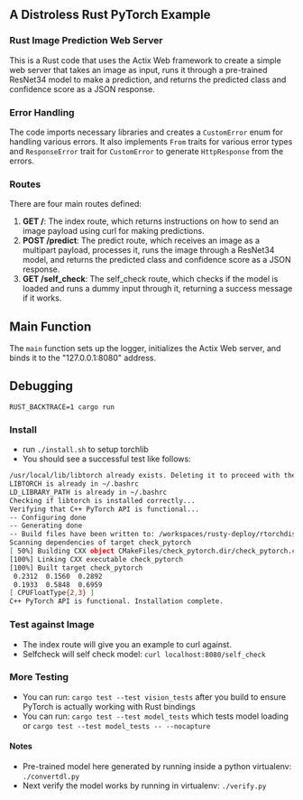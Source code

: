 ## A Distroless Rust PyTorch Example

### Rust Image Prediction Web Server

This is a Rust code that uses the Actix Web framework to create a simple web server that takes an image as input, runs it through a pre-trained ResNet34 model to make a prediction, and returns the predicted class and confidence score as a JSON response.

### Error Handling

The code imports necessary libraries and creates a `CustomError` enum for handling various errors. It also implements `From` traits for various error types and `ResponseError` trait for `CustomError` to generate `HttpResponse` from the errors.

### Routes

There are four main routes defined:

1. **GET /**: The index route, which returns instructions on how to send an image payload using curl for making predictions.
2. **POST /predict**: The predict route, which receives an image as a multipart payload, processes it, runs the image through a ResNet34 model, and returns the predicted class and confidence score as a JSON response.
3. **GET /self_check**: The self_check route, which checks if the model is loaded and runs a dummy input through it, returning a success message if it works.

## Main Function

The `main` function sets up the logger, initializes the Actix Web server, and binds it to the "127.0.0.1:8080" address.

## Debugging

`RUST_BACKTRACE=1 cargo run`

### Install

* run `./install.sh` to setup torchlib
* You should see a successful test like follows:

```bash
/usr/local/lib/libtorch already exists. Deleting it to proceed with the installation.
LIBTORCH is already in ~/.bashrc
LD_LIBRARY_PATH is already in ~/.bashrc
Checking if libtorch is installed correctly...
Verifying that C++ PyTorch API is functional...
-- Configuring done
-- Generating done
-- Build files have been written to: /workspaces/rusty-deploy/rtorchdist/build
Scanning dependencies of target check_pytorch
[ 50%] Building CXX object CMakeFiles/check_pytorch.dir/check_pytorch.cpp.o
[100%] Linking CXX executable check_pytorch
[100%] Built target check_pytorch
 0.2312  0.1560  0.2892
 0.1933  0.5848  0.6959
[ CPUFloatType{2,3} ]
C++ PyTorch API is functional. Installation complete.

```

### Test against Image

* The index route will give you an example to curl against.
* Selfcheck will self check model:  `curl localhost:8080/self_check`

### More Testing

* You can run: `cargo test --test vision_tests` after you build to ensure PyTorch is actually working with Rust bindings
* You can run: `cargo test --test model_tests` which tests model loading or `cargo test --test model_tests -- --nocapture`


#### Notes

* Pre-trained model here generated by running inside a python virtualenv:  `./convertdl.py`
* Next verify the model works by running in virtualenv: `./verify.py`

